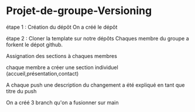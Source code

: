 # Projet-de-groupe-Versioning
étape 1 : Création du dépôt
On a créé le dépôt

étape 2 : Cloner la template sur notre dépôts 
Chaques membre du groupe a forkent le dépot github.

Assignation des sections à chaques membres 

chaque membre a créer une section individuel (accueil,présentation,contact) 

A chaque push une description du changement a été expliqué en tant que titre du push

On a créé 3 branch qu'on a fusionner sur main